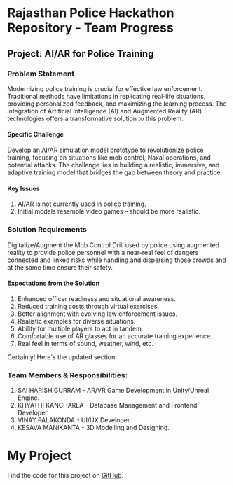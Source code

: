 # Rajasthan Police Hackathon Repository - Team Progress

## Project: AI/AR for Police Training

### Problem Statement

Modernizing police training is crucial for effective law enforcement. Traditional methods have limitations in replicating real-life situations, providing personalized feedback, and maximizing the learning process. The integration of Artificial Intelligence (AI) and Augmented Reality (AR) technologies offers a transformative solution to this problem.

#### Specific Challenge

Develop an AI/AR simulation model prototype to revolutionize police training, focusing on situations like mob control, Naxal operations, and potential attacks. The challenge lies in building a realistic, immersive, and adaptive training model that bridges the gap between theory and practice.

#### Key Issues

1. AI/AR is not currently used in police training.
2. Initial models resemble video games – should be more realistic.

### Solution Requirements

Digitalize/Augment the Mob Control Drill used by police using augmented reality to provide police personnel with a near-real feel of dangers connected and linked risks while handling and dispersing those crowds and at the same time ensure their safety.

#### Expectations from the Solution

1. Enhanced officer readiness and situational awareness.
2. Reduced training costs through virtual exercises.
3. Better alignment with evolving law enforcement issues.
4. Realistic examples for diverse situations.
5. Ability for multiple players to act in tandem.
6. Comfortable use of AR glasses for an accurate training experience.
7. Real feel in terms of sound, weather, wind, etc.

Certainly! Here's the updated section:

### Team Members & Responsibilities:

1. SAI HARISH GURRAM - AR/VR Game Development in Unity/Unreal Engine.
2. KHYATHI KANCHARLA - Database Management and Frontend Developer.
3. VINAY PALAKONDA - UI/UX Developer.
4. KESAVA MANIKANTA - 3D Modelling and Designing.

# My Project

Find the code for this project on [GitHub](https://github.com/SaiHarish820/RJPOLICE_HACK_524_CogniReality-Innovators_2.git).
